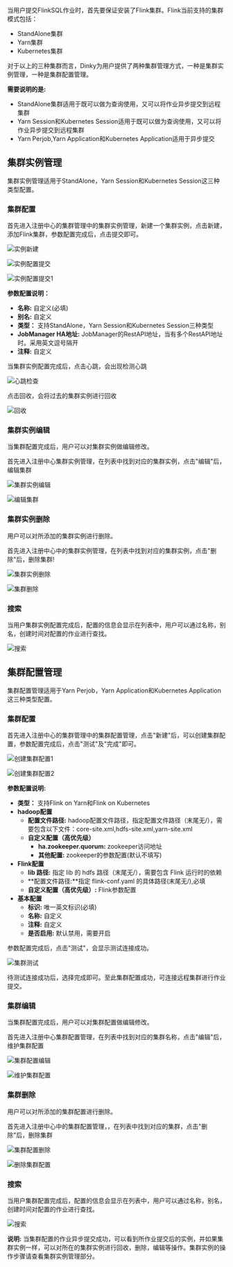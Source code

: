 当用户提交FlinkSQL作业时，首先要保证安装了Flink集群。Flink当前支持的集群模式包括：

- StandAlone集群
- Yarn集群
- Kubernetes集群

对于以上的三种集群而言，Dinky为用户提供了两种集群管理方式，一种是集群实例管理，一种是集群配置管理。

**需要说明的是:**

- StandAlone集群适用于既可以做为查询使用，又可以将作业异步提交到远程集群
- Yarn Session和Kubernetes Session适用于既可以做为查询使用，又可以将作业异步提交到远程集群
- Yarn Perjob,Yarn Application和Kubernetes Application适用于异步提交

## 集群实例管理

集群实例管理适用于StandAlone，Yarn Session和Kubernetes Session这三种类型配置。

### 集群配置

首先进入注册中心的集群管理中的集群实例管理，新建一个集群实例，点击新建，添加Flink集群，参数配置完成后，点击提交即可。

![实例新建](http://www.aiwenmo.com/dinky/dev/docs/%E5%AE%9E%E4%BE%8B%E6%96%B0%E5%BB%BA.png)

![实例配置提交](http://www.aiwenmo.com/dinky/dev/docs/%E5%AE%9E%E4%BE%8B%E9%85%8D%E7%BD%AE%E6%8F%90%E4%BA%A4.png)

![实例配置提交1](http://www.aiwenmo.com/dinky/dev/docs/%E5%AE%9E%E4%BE%8B%E9%85%8D%E7%BD%AE%E6%8F%90%E4%BA%A41.png)

**参数配置说明：** 

- **名称:** 自定义(必填)
- **别名:** 自定义
- **类型：** 支持StandAlone，Yarn Session和Kubernetes Session三种类型
- **JobManager HA地址:** JobManager的RestAPI地址，当有多个RestAPI地址时。采用英文逗号隔开
- **注释:** 自定义

当集群实例配置完成后，点击心跳，会出现检测心跳

![心跳检查](http://www.aiwenmo.com/dinky/dev/docs/%E5%BF%83%E8%B7%B3%E6%A3%80%E6%9F%A5.png)

点击回收，会将过去的集群实例进行回收

![回收](http://www.aiwenmo.com/dinky/dev/docs/%E5%9B%9E%E6%94%B6.png)



### 集群实例编辑

当集群配置完成后，用户可以对集群实例做编辑修改。

首先进入注册中心集群实例管理，在列表中找到对应的集群实例，点击"编辑"后，编辑集群

![集群实例编辑](http://www.aiwenmo.com/dinky/dev/docs/%E9%9B%86%E7%BE%A4%E5%AE%9E%E4%BE%8B%E7%BC%96%E8%BE%91.png)

![编辑集群](http://www.aiwenmo.com/dinky/dev/docs/%E7%BC%96%E8%BE%91%E9%9B%86%E7%BE%A4.png)

### 集群实例删除

用户可以对所添加的集群实例进行删除。

首先进入注册中心中的集群实例管理，在列表中找到对应的集群实例，点击"删除"后，删除集群!

![集群实例删除](http://www.aiwenmo.com/dinky/dev/docs/%E9%9B%86%E7%BE%A4%E5%AE%9E%E4%BE%8B%E5%88%A0%E9%99%A4.png)

![集群删除](http://www.aiwenmo.com/dinky/dev/docs/%E9%9B%86%E7%BE%A4%E5%88%A0%E9%99%A4.png)

### 搜索

当用户集群实例配置完成后，配置的信息会显示在列表中，用户可以通过名称，别名，创建时间对配置的作业进行查找。

![搜索](http://www.aiwenmo.com/dinky/dev/docs/%E6%90%9C%E7%B4%A2.png)

## 集群配置管理

集群配置管理适用于Yarn Perjob，Yarn Application和Kubernetes Application这三种类型配置。

### 集群配置

首先进入注册中心的集群管理中的集群配置管理，点击"新建"后，可以创建集群配置，参数配置完成后，点击"测试"及"完成"即可。

![创建集群配置1](http://www.aiwenmo.com/dinky/dev/docs/%E5%88%9B%E5%BB%BA%E9%9B%86%E7%BE%A4%E9%85%8D%E7%BD%AE1.png)

![创建集群配置2](http://www.aiwenmo.com/dinky/dev/docs/%E5%88%9B%E5%BB%BA%E9%9B%86%E7%BE%A4%E9%85%8D%E7%BD%AE2.png)

**参数配置说明:**

- **类型：** 支持Flink on Yarn和Flink on Kubernetes
- **hadoop配置**
  - **配置文件路径:** hadoop配置文件路径，指定配置文件路径（末尾无/），需要包含以下文件：core-site.xml,hdfs-site.xml,yarn-site.xml
  - **自定义配置（高优先级）**
    - **ha.zookeeper.quorum:** zookeeper访问地址
    - **其他配置:** zookeeper的参数配置(默认不填写)
- **Flink配置**
  - **lib 路径:** 指定 lib 的 hdfs 路径（末尾无/），需要包含 Flink 运行时的依赖
  - **配置文件路径:**指定 flink-conf.yaml 的具体路径(末尾无/),必填
  - **自定义配置（高优先级）:** Flink参数配置
- **基本配置**
  - **标识:** 唯一英文标识(必填)
  - **名称:** 自定义
  - **注释:** 自定义
  - **是否启用:** 默认禁用，需要开启

参数配置完成后，点击"测试"，会显示测试连接成功。

![集群测试](http://www.aiwenmo.com/dinky/dev/docs/%E9%9B%86%E7%BE%A4%E6%B5%8B%E8%AF%95.png)

待测试连接成功后，选择完成即可。至此集群配置成功，可连接远程集群进行作业提交。

### 集群编辑

当集群配置完成后，用户可以对集群配置做编辑修改。

首先进入注册中心集群配置管理，在列表中找到对应的集群名称，点击"编辑"后，维护集群配置

![集群配置编辑](http://www.aiwenmo.com/dinky/dev/docs/%E9%9B%86%E7%BE%A4%E9%85%8D%E7%BD%AE%E7%BC%96%E8%BE%91.png)

![维护集群配置](http://www.aiwenmo.com/dinky/dev/docs/%E7%BB%B4%E6%8A%A4%E9%9B%86%E7%BE%A4%E9%85%8D%E7%BD%AE.png)

### 集群删除

用户可以对所添加的集群配置进行删除。

首先进入注册中心中的集群配置管理，，在列表中找到对应的集群，点击"删除"后，删除集群

![集群配置删除](http://www.aiwenmo.com/dinky/dev/docs/%E9%9B%86%E7%BE%A4%E9%85%8D%E7%BD%AE%E5%88%A0%E9%99%A4.png)

![删除集群配置](http://www.aiwenmo.com/dinky/dev/docs/%E5%88%A0%E9%99%A4%E9%9B%86%E7%BE%A4%E9%85%8D%E7%BD%AE.png)



### 搜索

当用户集群配置完成后，配置的信息会显示在列表中，用户可以通过名称，别名，创建时间对配置的作业进行查找。

![搜索](http://www.aiwenmo.com/dinky/dev/docs/%E6%90%9C%E7%B4%A2.png)



**说明:** 当集群配置的作业异步提交成功，可以看到所作业提交后的实例，并如果集群实例一样，可以对所在的集群实例进行回收，删除，编辑等操作。集群实例的操作步骤请查看集群实例管理部分。
